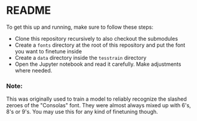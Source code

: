 # README
To get this up and running, make sure to follow these steps:
* Clone this repository recursively to also checkout the submodules
* Create a `fonts` directory at the root of this repository and put the font you want to finetune inside
* Create a `data` directory inside the `tesstrain` directory
* Open the Jupyter notebook and read it carefully. Make adjustments where needed.

### Note:
This was originally used to train a model to reliably recognize the slashed zeroes of the "Consolas" font. They were almost always mixed up with 6's, 8's or 9's. You may use this for any kind of finetuning though.
